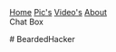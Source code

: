 <!DOCTYPE html>
<html lang="en">
<head>
    <meta charset="UTF-8">
    <meta http-equiv="X-UA-Compatible" content="IE=edge">
    <meta name="viewport" content="width=device-width, initial-scale=1.0">
    <title>BeardedHacker</title>
    <link rel="stylesheet" href="index.css">
</head>
<body>
    <div class="bg-img">
        <div class="container">
            <div class="topnav">
                <a class="nav-link" href="#">Home</a>
                <a class="nav-link" href="#">Pic's</a>
                <a class="nav-link" href="#">Video's</a>
                <a class="nav-link" href="#">About</a>
            </div>
        </div>
    </div>
    <form action="input">Chat Box</form>
</body>
<script src="index.js"></script>
</html>
# BeardedHacker
